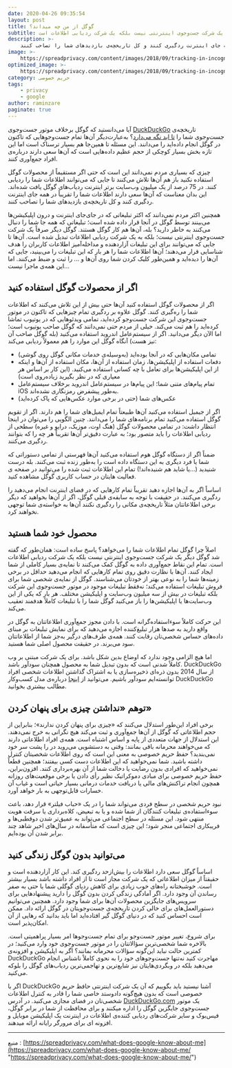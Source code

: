 ```yaml
---
date: 2020-04-26 09:35:54
layout: post
title: گوگل از من چه میداند؟
subtitle: گوگل دیگر یک شرکت جست‌وجوی اینترنتی نیست بلکه یک شرکت ردیابی اطلاعات است.
description: >-
    در 75 درصد از یک میلیون وب‌سایت برتر اینترنت ردیاب‌های گوگل یافت شده‌اند. این بدان معناست که آن‌ها سعی دارند اطلاعات شما را تقریباً در همه جای اینترنت ردگیری کنند و کل تاریخچه‌ی بازدیدهای شما را تصاحب کنند.
image: >-
    https://spreadprivacy.com/content/images/2018/09/tracking-in-incognito_cropped_256-1.png
optimized_image: >-
    https://spreadprivacy.com/content/images/2018/09/tracking-in-incognito_cropped_256-1.png
category: حریم خصوصی
tags:
    - privacy
    - google
author: raminzare
paginate: true
---
```


آیا می‌دانستید که گوگل برخلاف موتور جست‌وجوی [DuckDuckGo](www.duckduckgo.com)  تاریخچه‌ی جست‌وجوی شما را [تا ابد نگه می‌دارد](https://myactivity.google.com/myactivity)؟ به‌عبارت‌دیگر آن‌ها تمام جست‌وجوهایی که تاکنون در گوگل انجام داده‌اید را می‌دانند. این مسئله تا همین‌جا هم بسیار ترسناک است اما این تازه بخش بسیار کوچکی از حجم عظیم داده‌هایی است که آن‌ها سعی دارند درباره‌ی افراد جمع‌آوری کنند.

چیزی که بسیاری مردم نمی‌دانند این است که حتی اگر مستقیماً از محصولات گوگل استفاده نکنید باز هم آن‌ها تلاش می‌کنند تا جایی که می‌توانند اطلاعات شما را ردیابی کنند. در 75 درصد از یک میلیون وب‌سایت برتر اینترنت ردیاب‌های گوگل یافت شده‌اند. این بدان معناست که آن‌ها سعی دارند اطلاعات شما را تقریباً در همه جای اینترنت ردگیری کنند و کل تاریخچه‌ی بازدیدهای شما را تصاحب کنند.

همچنین اکثر مردم نمی‌دانند که اکثر تبلیغاتی که در جای‌جای اینترنت و درون اپلیکیشن‌ها می‌بینند توسط گوگل در آنجا قرار داده شده است؛ تبلیغاتی که همه جا شما را دنبال می‌کنند به خاطر دارید؟ بله، آن‌ها هم کار گوگل هستند. گوگل دیگر صرفاً یک شرکت جست‌وجوی اینترنتی نیست؛ بلکه به یک شرکت ردیابی اطلاعات تبدیل شده است. آن‌ها تا جایی که می‌توانند برای این تبلیغات آزاردهنده و مداخله‌آمیز اطلاعات کاربران را هدف‌ شناسایی قرار می‌دهند؛ آن‌ها اطلاعات شما را هر بار که این تبلیغات را می‌بینید، جایی که آن‌ها را دیده‌اید و همین‌طور کلیک کردن شما روی آن‌ها و ... را ثبت و ضبط می‌کنند.
اما این همه‌ی ماجرا نیست...

## اگر از محصولات گوگل استفاده کنید

اگر از محصولات گوگل استفاده کنید آن‌ها حتی بیش از این تلاش می‌کنند که اطلاعات شما را ره‌گیری کنند. گوگل علاوه بر ردگیری تمام چیزهایی که تاکنون در موتور جست‌وجوی این شرکت جست‌وجو کرده‌اید، تمامی ویدئوهایی که در یوتیوب تماشا کرده‌اید را هم ثبت می‌کند. خیلی از مردم حتی نمی‌دانند که گوگل صاحب یوتیوب است؛ اما الآن دیگر می‌دانید.
اگر از سیستم‌عامل اندروید استفاده می‌کنید (بله گوگل صاحب آن نیز هست) آنگاه گوگل این موارد را هم معمولاً ردیابی می‌کند:

- تمامی مکان‌هایی که در آنجا بوده‌اید (به‌وسیله‌ی خدمات مکانی گوگل روی گوشی)
- دفعات استفاده از اپلیکیشن‌ها، زمان استفاده از آن‌ها، مکان استفاده از آن‌ها و اینکه از این اپلیکیشن‌ها برای تعامل با چه کسانی استفاده می‌کنید. (این کار بر اساس هر معیاری که در نظر بگیرید زیاده‌روی است)
- تمام پیام‌های متنی شما؛ این پیام‌ها در سیستم‌عامل اندروید برخلاف سیستم‌عامل iOS به‌طور پیشفرض رمزنگاری نشده‌اند.
- عکس‌های شما (حتی در برخی موارد عکس‌هایی که پاک کرده‌اید)

اگر از جیمیل استفاده می‌کنید آن‌ها طبیعتاً تمام ایمیل‌های شما را هم دارند. اگر از تقویم گوگل استفاده می‌کنید تمام برنامه‌های شما را می‌دانند. چنین الگویی را می‌توان در اینجا انتظار داشت: در تمامی محصولات گوگل (هنگ اوت، موزیک، درایو و غیره) سطحی از ردیابی اطلاعات را باید متصور بود؛ به عبارت دقیق‌تر آن‌ها تقریباً هر چه را که بتوانند ردگیری می‌کنند.

ضمناً اگر از دستگاه گوگل هوم استفاده می‌کنید آن‌ها فهرستی از تمامی دستوراتی که شما یا فرد دیگری به این دستگاه داده است را به‌طور زنده ثبت می‌کنند. بله درست شنیدید (...یا شاید هم شنیده‌اند!) تمام این اطلاعات ثبت شده را می‌توانید در صفحه ی فعالیت هایتان در حساب کاربری گوگل مشاهده کنید.

اساساً اگر به آن‌ها اجازه دهید تقریباً تمام کارهایی که در فضای اینترنت انجام می‌دهید را ردگیری می‌کنند. در حقیقت با توجه به سابقه‌ی قبلی گوگل، اگر از آن‌ها بخواهید که دیگر برخی اطلاعاتتان مثلاً تاریخچه‌ی مکانی را ردگیری نکنند آن‌ها به خواسته‌ی شما توجهی نخواهند کرد.

## محصول خود شما هستید

اصلاً چرا گوگل تمام اطلاعات شما را می‌خواهد؟ پاسخ ساده است: همان‌طور که گفته شد گوگل دیگر یک شرکت جست‌وجوی اینترنتی نیست بلکه یک شرکت ردیابی اطلاعات است.
تمام این نقاط جمع‌آوری داده به گوگل کمک می‌کنند تا نمایه‌ی بسیار کاملی از شما ایجاد کنند. آن‌ها با نظارت دقیق روی تمام کارهایی که انجام می‌دهید حداقل در برخی زمینه‌ها شما را به نوعی بهتر از خودتان می‌شناسند.
گوگل از نمایه‌ی شخصی شما برای فروش تبلیغات استفاده می‌کند؛ نه‌فقط تبلیغات موجود در موتور جست‌وجوی این شرکت بلکه تبلیغات در بیش از سه میلیون وب‌سایت و اپلیکیشن مختلف. هر بار که یکی از این وب‌سایت‌ها یا اپلیکیشن‌ها را باز می‌کنید گوگل شما را با تبلیغات کاملاً هدفمند تعقیب می‌کند.

این حرکت کاملاً سوءاستفاده‌گرانه است. با دادن مجوز جمع‌آوری اطلاعاتتان به گوگل در واقع دارید به صدها هزار تبلیغ‌کننده 
اجازه‌ می‌دهید که برای نمایش تبلیغات بر مبنای داده‌های حساس شخصی‌تان رقابت کنند. همه‌ی طرف‌های درگیر به‌جز شما از اطلاعاتتان سود می‌برند. در حقیقت محصول اصلی شما هستید.

اما هیچ الزامی وجود ندارد که اوضاع بدین شکل باشد. برای یک شرکت مبتنی بر وب کاملاً شدنی است که بدون تبدیل شما به محصول همچنان سودآور باشد. DuckDuckGo از سال 2014 بدون ذره‌ای ذخیره‌سازی یا به اشتراک گذاشتن اطلاعات شخصی افراد توانسته‌ایم سودآور باشیم. می‌توانید از [اینجا](https://spreadprivacy.com/duckduckgo-revenue-model/) درباره‌ی مدل کسب‌وکار DuckDuckGo مطالب بیشتری بخوانید.

## توهم «نداشتن چیزی برای پنهان کردن»

برخی افراد این‌طور استدلال می‌کنند که «چیزی برای پنهان کردن ندارند»؛ بنابراین از حجم اطلاعاتی که گوگل از آن‌ها جمع‌آوری و ثبت می‌کند هیچ نگرانی به خرج نمی‌دهند. این استدلال از جهات متعددی از پایه و اساس اشتباه است.
همه‌ی افراد اطلاعاتی دارند که می‌خواهند محرمانه باقی بمانند: وقتی به دستشویی می‌روید در را پشت سر خود نمی‌بندید؟ حفظ حریم خصوصی به معنی این است که روی اطلاعات شخصیتان کنترل داشته باشید. شما نمی‌خواهید که این اطلاعات دست کسی بیفتند؛ همچنین قطعاً نمی‌خواهید که افرادی بدون رضایت یا دخالت شما از آن بهره‌برداری کنند.
افزون‌براین، حفظ حریم خصوصی برای مبادی دموکراتیک نظیر رأی دادن یا برخی موقعیت‌های روزانه همچون انجام تراکنش‌های مالی یا دریافت خدمات درمانی بسیار حیاتی است و غیاب آن خسارات قابل‌توجهی به بار خواهد آورد.

نبود حریم شخصی در سطح فردی می‌تواند شما را در یک «حباب فیلتر» قرار دهد، باعث سوءاستفاده‌ی تبلیغات کنندگان از شما شده و یا به تبعیض، کلاه‌برداری یا سرقت هویت منتهی شود. این مسئله در سطح اجتماعی می‌تواند به عمیق‌تر شدن دوقطبی‌ها و فریبکاری اجتماعی منجر شود؛ این چیزی است که متأسفانه در سال‌های اخیر شاهد چند برابر شدن آن بوده‌ایم.

## می‌توانید بدون گوگل زندگی کنید

اساساً گوگل سعی دارد اطلاعات را بیش‌ازحد ردگیری کند. این کار آزاردهنده است و حقیقتاً از میزان اطلاعاتی که یک شرکت مجاز است تا از افراد داشته باشد بسیار بیشتر است.
خوشبختانه راه‌های خوب زیادی برای کاهش ردپای گوگلی شما یا حتی به صفر رساندن آن وجود دارد. اگر آمادگی زندگی کردن بدون گوگل را دارید پیشنهادهایی برای سرویس‌های جایگزین محصولات آن‌ها برای شما وجود دارد. همچنین می‌توانیم دستورالعمل‌های برای خالی کردن تاریخچه‌ی جست‌وجویتان در گوگل ارائه داد. ممکن است احساس کنید که در دنیای گوگل گیر افتاده‌اید اما باید بدانید که رهایی از آن امکان‌پذیر است.

برای شروع، تغییر موتور جست‌وجو برای تمام جست‌وجوها امر بسیار پراهمیتی است. بالاخره شما شخصی‌ترین سؤالاتتان را در موتور جست‌وجوی خود وارد می‌کنید؛ در کمترین حالت نباید این‌گونه سؤالات محرمانه بمانند؟ اگر به اپلیکیشن و افزونه‌ی DuckDuckGo مهاجرت کنید نه‌تنها جست‌وجوهای خود را به نحوی کاملاً ناشناس انجام می‌دهید بلکه در وبگردی‌هایتان نیز شایع‌ترین و تهاجمی‌ترین ردیاب‌های گوگل را بلوکه می‌کنید.

اگر با DuckDuckGo آشنا نیستید باید بگوییم که آن یک شرکت اینترنتی حافظ حریم خصوصی است که بدون هیچ‌گونه دادوستد خاصی شما را قادر به کنترل اطلاعات شخصی‌تان در فضای مجازی می‌کنید.  در آدرس  [DuckDuckGo.com](www.duckduckgo.com) یک موتور جست‌وجوی جایگزین گوگل را اداره میکنند و برای محافظت از شما در برابر گوگل، فیس‌بوک و سایر شرکت‌های ردیابی کننده‌ی اطلاعات در اینترنت یک اپلیکیشن موبایل و افزونه ای برای مرورگر رایانه ارائه میدهند.

------------
منبع :‌ [https://spreadprivacy.com/what-does-google-know-about-me](https://spreadprivacy.com/what-does-google-know-about-me/ "https://spreadprivacy.com/what-does-google-know-about-me/")
